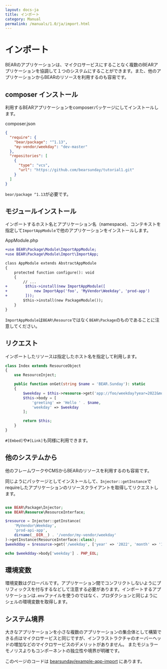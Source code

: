 ```yaml
---
layout: docs-ja
title: インポート
category: Manual
permalink: /manuals/1.0/ja/import.html
---
```


# インポート

BEARのアプリケーションは、マイクロサービスにすることなく複数のBEARアプリケーションを協調して１つのシステムにすることができます。また、他のアプリケーションからBEARのリソースを利用するのも容易です。

## composer インストール

利用するBEARアプリケーションをcomposerパッケージにしてインストールします。

composer.json
```json
{
  "require": {
    "bear/package": "^1.13",
    "my-vendor/weekday": "dev-master"
  },
  "repositories": [
    {
      "type": "vcs",
      "url": "https://github.com/bearsunday/tutorial1.git"
    }
  ]
}
```

`bear/package ^1.13`が必要です。

## モジュールインストール

インポートするホスト名とアプリケーション名（namespace)、コンテキストを指定して`ImportAppModule`で他のアプリケーションをインストールします。

AppModule.php
```diff
+use BEAR\Package\Module\ImportAppModule;
+use BEAR\Package\Module\Import\ImportApp;

class AppModule extends AbstractAppModule
{
    protected function configure(): void
    {
        // ...
+        $this->install(new ImportAppModule([
+            new ImportApp('foo', 'MyVendor\Weekday', 'prod-app')
+        ]));
        $this->install(new PackageModule());
    }
}
```

`ImportAppModule`は`BEAR\Resource`ではなく`BEAR\Package`のものであることに注意してください。

## リクエスト

インポートしたリソースは指定したホスト名を指定して利用します。

```php
class Index extends ResourceObject
{
    use ResourceInject;

    public function onGet(string $name = 'BEAR.Sunday'): static
    {
        $weekday = $this->resource->get('app://foo/weekday?year=2022&month=1&day=1');
        $this->body = [
            'greeting' => 'Hello ' . $name,
            'weekday' => $weekday
        ];

        return $this;
    }
}
````

`#[Embed]`や`#[Link]`も同様に利用できます。

## 他のシステムから

他のフレームワークやCMSからBEARのリソースを利用するのも容易です。

同じようにパッケージとしてインストールして、`Injector::getInstance`でrequireしたアプリケーションのリソースクライアントを取得してリクエストします。

```php

use BEAR\Package\Injector;
use BEAR\Resource\ResourceInterface;

$resource = Injector::getInstance(
    'MyVendor\Weekday',
    'prod-api-app',
    dirname(__DIR__) . '/vendor/my-vendor/weekday'
)->getInstance(ResourceInterface::class);
$weekdday = $resource->get('/weekday', ['year' => '2022', 'month' => '1', 'day' => 1]);

echo $weekdday->body['weekday'] . PHP_EOL;
```

## 環境変数

環境変数はグローバルです。アプリケーション間でコンフリクトしないようにプリフィックスを付与するなどして注意する必要があります。インポートするアプリケーションは`.env`ファイルを使うのではなく、プロダクションと同じようにシェルの環境変数を取得します。

## システム境界

大きなアプリケーションを小さな複数のアプリケーションの集合体として構築できる点はマイクロサービスと同じですが、インフラストラクチャのオーバーヘッドの増加などのマイクロサービスのデメリットがありません。 またモジュラーモノリスよりもコンポーネントの独立性や境界が明確です。

このページのコードは [bearsunday/example-app-import](https://github.com/bearsunday/example-import-app/commits/master) にあります。
